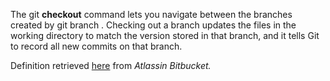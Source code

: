 The git **checkout** command lets you navigate between the branches created by git branch . Checking out a branch updates the files in the working directory to match the version stored in that branch, and it tells Git to record all new commits on that branch.

Definition retrieved [here](https://www.atlassian.com/git/tutorials/using-branches/git-checkout) from *Atlassin Bitbucket.*
